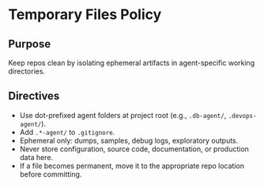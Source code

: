 # Temporary Files Policy

## Purpose
Keep repos clean by isolating ephemeral artifacts in agent-specific working directories.

## Directives
- Use dot-prefixed agent folders at project root (e.g., `.db-agent/`, `.devops-agent/`).
- Add `.*-agent/` to `.gitignore`.
- Ephemeral only: dumps, samples, debug logs, exploratory outputs.
- Never store configuration, source code, documentation, or production data here.
- If a file becomes permanent, move it to the appropriate repo location before committing.
